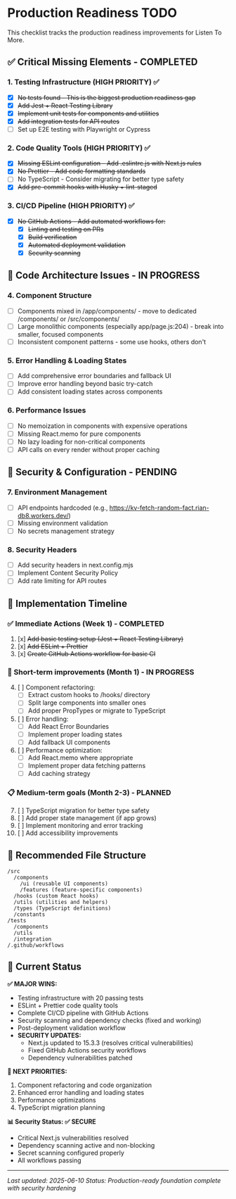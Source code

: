 # Production Readiness TODO

This checklist tracks the production readiness improvements for Listen To More.

## ✅ Critical Missing Elements - COMPLETED

### 1. Testing Infrastructure (HIGH PRIORITY) ✅

- [x] ~~No tests found - This is the biggest production readiness gap~~
- [x] ~~Add Jest + React Testing Library~~
- [x] ~~Implement unit tests for components and utilities~~
- [x] ~~Add integration tests for API routes~~
- [ ] Set up E2E testing with Playwright or Cypress

### 2. Code Quality Tools (HIGH PRIORITY) ✅

- [x] ~~Missing ESLint configuration - Add .eslintrc.js with Next.js rules~~
- [x] ~~No Prettier - Add code formatting standards~~
- [ ] No TypeScript - Consider migrating for better type safety
- [x] ~~Add pre-commit hooks with Husky + lint-staged~~

### 3. CI/CD Pipeline (HIGH PRIORITY) ✅

- [x] ~~No GitHub Actions - Add automated workflows for:~~
  - [x] ~~Linting and testing on PRs~~
  - [x] ~~Build verification~~
  - [x] ~~Automated deployment validation~~
  - [x] ~~Security scanning~~

## 🔄 Code Architecture Issues - IN PROGRESS

### 4. Component Structure

- [ ] Components mixed in /app/components/ - move to dedicated /components/ or /src/components/
- [ ] Large monolithic components (especially app/page.js:204) - break into smaller, focused components
- [ ] Inconsistent component patterns - some use hooks, others don't

### 5. Error Handling & Loading States

- [ ] Add comprehensive error boundaries and fallback UI
- [ ] Improve error handling beyond basic try-catch
- [ ] Add consistent loading states across components

### 6. Performance Issues

- [ ] No memoization in components with expensive operations
- [ ] Missing React.memo for pure components
- [ ] No lazy loading for non-critical components
- [ ] API calls on every render without proper caching

## 🔐 Security & Configuration - PENDING

### 7. Environment Management

- [ ] API endpoints hardcoded (e.g., https://kv-fetch-random-fact.rian-db8.workers.dev/)
- [ ] Missing environment validation
- [ ] No secrets management strategy

### 8. Security Headers

- [ ] Add security headers in next.config.mjs
- [ ] Implement Content Security Policy
- [ ] Add rate limiting for API routes

## 📅 Implementation Timeline

### ✅ Immediate Actions (Week 1) - COMPLETED

1. [x] ~~Add basic testing setup (Jest + React Testing Library)~~
2. [x] ~~Add ESLint + Prettier~~
3. [x] ~~Create GitHub Actions workflow for basic CI~~

### 🔄 Short-term improvements (Month 1) - IN PROGRESS

4. [ ] Component refactoring:
   - [ ] Extract custom hooks to /hooks/ directory
   - [ ] Split large components into smaller ones
   - [ ] Add proper PropTypes or migrate to TypeScript
5. [ ] Error handling:
   - [ ] Add React Error Boundaries
   - [ ] Implement proper loading states
   - [ ] Add fallback UI components
6. [ ] Performance optimization:
   - [ ] Add React.memo where appropriate
   - [ ] Implement proper data fetching patterns
   - [ ] Add caching strategy

### 📋 Medium-term goals (Month 2-3) - PLANNED

7. [ ] TypeScript migration for better type safety
8. [ ] Add proper state management (if app grows)
9. [ ] Implement monitoring and error tracking
10. [ ] Add accessibility improvements

## 📁 Recommended File Structure

```
/src
  /components
    /ui (reusable UI components)
    /features (feature-specific components)
  /hooks (custom React hooks)
  /utils (utilities and helpers)
  /types (TypeScript definitions)
  /constants
/tests
  /components
  /utils
  /integration
/.github/workflows
```

## 🎯 Current Status

**✅ MAJOR WINS:**

- Testing infrastructure with 20 passing tests
- ESLint + Prettier code quality tools
- Complete CI/CD pipeline with GitHub Actions
- Security scanning and dependency checks (fixed and working)
- Post-deployment validation workflow
- **SECURITY UPDATES:**
  - Next.js updated to 15.3.3 (resolves critical vulnerabilities)
  - Fixed GitHub Actions security workflows
  - Dependency vulnerabilities patched

**🔄 NEXT PRIORITIES:**

1. Component refactoring and code organization
2. Enhanced error handling and loading states
3. Performance optimizations
4. TypeScript migration planning

**📊 Security Status: ✅ SECURE**

- Critical Next.js vulnerabilities resolved
- Dependency scanning active and non-blocking
- Secret scanning configured properly
- All workflows passing

---

_Last updated: 2025-06-10_
_Status: Production-ready foundation complete with security hardening_
